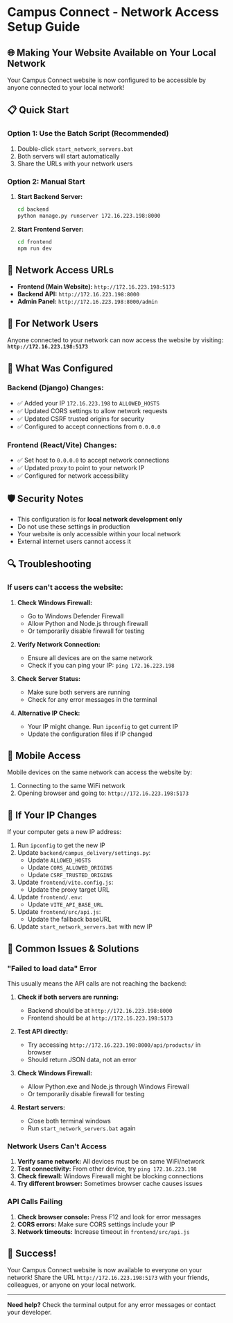 # Campus Connect - Network Access Setup Guide

## 🌐 Making Your Website Available on Your Local Network

Your Campus Connect website is now configured to be accessible by anyone connected to your local network!

## 📋 Quick Start

### Option 1: Use the Batch Script (Recommended)
1. Double-click `start_network_servers.bat`
2. Both servers will start automatically
3. Share the URLs with your network users

### Option 2: Manual Start
1. **Start Backend Server:**
   ```bash
   cd backend
   python manage.py runserver 172.16.223.198:8000
   ```

2. **Start Frontend Server:**
   ```bash
   cd frontend
   npm run dev
   ```

## 🔗 Network Access URLs

- **Frontend (Main Website):** `http://172.16.223.198:5173`
- **Backend API:** `http://172.16.223.198:8000`
- **Admin Panel:** `http://172.16.223.198:8000/admin`

## 👥 For Network Users

Anyone connected to your network can now access the website by visiting:
**`http://172.16.223.198:5173`**

## 🔧 What Was Configured

### Backend (Django) Changes:
- ✅ Added your IP `172.16.223.198` to `ALLOWED_HOSTS`
- ✅ Updated CORS settings to allow network requests
- ✅ Updated CSRF trusted origins for security
- ✅ Configured to accept connections from `0.0.0.0`

### Frontend (React/Vite) Changes:
- ✅ Set host to `0.0.0.0` to accept network connections
- ✅ Updated proxy to point to your network IP
- ✅ Configured for network accessibility

## 🛡️ Security Notes

- This configuration is for **local network development only**
- Do not use these settings in production
- Your website is only accessible within your local network
- External internet users cannot access it

## 🔍 Troubleshooting

### If users can't access the website:

1. **Check Windows Firewall:**
   - Go to Windows Defender Firewall
   - Allow Python and Node.js through firewall
   - Or temporarily disable firewall for testing

2. **Verify Network Connection:**
   - Ensure all devices are on the same network
   - Check if you can ping your IP: `ping 172.16.223.198`

3. **Check Server Status:**
   - Make sure both servers are running
   - Check for any error messages in the terminal

4. **Alternative IP Check:**
   - Your IP might change. Run `ipconfig` to get current IP
   - Update the configuration files if IP changed

## 📱 Mobile Access

Mobile devices on the same network can access the website by:
1. Connecting to the same WiFi network
2. Opening browser and going to: `http://172.16.223.198:5173`

## 🔄 If Your IP Changes

If your computer gets a new IP address:
1. Run `ipconfig` to get the new IP
2. Update `backend/campus_delivery/settings.py`:
   - Update `ALLOWED_HOSTS`
   - Update `CORS_ALLOWED_ORIGINS`
   - Update `CSRF_TRUSTED_ORIGINS`
3. Update `frontend/vite.config.js`:
   - Update the proxy target URL
4. Update `frontend/.env`:
   - Update `VITE_API_BASE_URL`
5. Update `frontend/src/api.js`:
   - Update the fallback baseURL
6. Update `start_network_servers.bat` with new IP

## 🐛 Common Issues & Solutions

### "Failed to load data" Error
This usually means the API calls are not reaching the backend:

1. **Check if both servers are running:**
   - Backend should be at `http://172.16.223.198:8000`
   - Frontend should be at `http://172.16.223.198:5173`

2. **Test API directly:**
   - Try accessing `http://172.16.223.198:8000/api/products/` in browser
   - Should return JSON data, not an error

3. **Check Windows Firewall:**
   - Allow Python.exe and Node.js through Windows Firewall
   - Or temporarily disable firewall for testing

4. **Restart servers:**
   - Close both terminal windows
   - Run `start_network_servers.bat` again

### Network Users Can't Access
1. **Verify same network:** All devices must be on same WiFi/network
2. **Test connectivity:** From other device, try `ping 172.16.223.198`
3. **Check firewall:** Windows Firewall might be blocking connections
4. **Try different browser:** Sometimes browser cache causes issues

### API Calls Failing
1. **Check browser console:** Press F12 and look for error messages
2. **CORS errors:** Make sure CORS settings include your IP
3. **Network timeouts:** Increase timeout in `frontend/src/api.js`

## 🎉 Success!

Your Campus Connect website is now available to everyone on your network! Share the URL `http://172.16.223.198:5173` with your friends, colleagues, or anyone on your local network.

---

**Need help?** Check the terminal output for any error messages or contact your developer.
